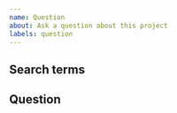 ```yaml
---
name: Question
about: Ask a question about this project
labels: question
---
```


<!-- markdownlint-disable MD041 -->

## Search terms

<!-- Include keywords that might help others with the same question find this issue -->

## Question
